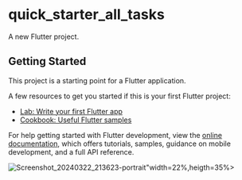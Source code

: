 # quick_starter_all_tasks

A new Flutter project.

## Getting Started

This project is a starting point for a Flutter application.

A few resources to get you started if this is your first Flutter project:

- [Lab: Write your first Flutter app](https://docs.flutter.dev/get-started/codelab)
- [Cookbook: Useful Flutter samples](https://docs.flutter.dev/cookbook)

For help getting started with Flutter development, view the
[online documentation](https://docs.flutter.dev/), which offers tutorials,
samples, guidance on mobile development, and a full API reference.


<p>
  <img=src"

![Screenshot_20240322_213623-portrait](https://github.com/Krupaparmar30/quick_starter_all_tasks/assets/149374671/a6fc2389-ecb5-44e2-bf8b-3065896319f8)"width=22%,heigth=35%>
</p>
